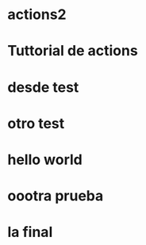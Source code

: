 # actions2
# Tuttorial de actions
# desde test
# otro test
# hello world
# oootra prueba
# la final
